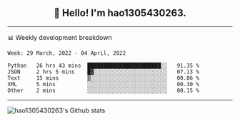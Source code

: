 <h2 align="center">👋 Hello! I'm hao1305430263.</h2>


---- 
📊 Weekly development breakdown

<!--START_SECTION:waka-->
```text
Week: 29 March, 2022 - 04 April, 2022

Python   26 hrs 43 mins  ███████████████████████░░   91.35 % 
JSON     2 hrs 5 mins    █▓░░░░░░░░░░░░░░░░░░░░░░░   07.13 % 
Text     15 mins         ▒░░░░░░░░░░░░░░░░░░░░░░░░   00.86 % 
XML      5 mins          ░░░░░░░░░░░░░░░░░░░░░░░░░   00.30 % 
Other    2 mins          ░░░░░░░░░░░░░░░░░░░░░░░░░   00.15 % 
```
<!--END_SECTION:waka-->
----
![hao1305430263's Github stats](https://github-readme-stats.vercel.app/api?username=hao1305430263&show_icons=true)


<!--
**hao1305430263/hao1305430263** is a ✨ _special_ ✨ repository because its `README.md` (this file) appears on your GitHub profile.

Here are some ideas to get you started:

- 🔭 I’m currently working on ...
- 🌱 I’m currently learning ...
- 👯 I’m looking to collaborate on ...
- 🤔 I’m looking for help with ...
- 💬 Ask me about ...
- 📫 How to reach me: ...
- 😄 Pronouns: ...
- ⚡ Fun fact: ...
-->
